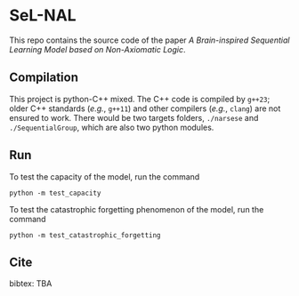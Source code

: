 # SeL-NAL

This repo contains the source code of the paper *A Brain-inspired Sequential Learning Model based on Non-Axiomatic Logic*.

## Compilation

This project is python-C++ mixed.
The C++ code is compiled by `g++23`; older C++ standards (*e.g.*, `g++11`) and other compilers (*e.g.*, `clang`) are not ensured to work.
There would be two targets folders, `./narsese` and `./SequentialGroup`, which are also two python modules.

## Run

To test the capacity of the model, run the command
```
python -m test_capacity
```

To test the catastrophic forgetting phenomenon of the model, run the command
```
python -m test_catastrophic_forgetting
```

## Cite

bibtex:
TBA
<!-- ```bibtex
@software{Lisa_My_Research_Software_2017,
  author = {Lisa, Mona and Bot, Hew},
  doi = {10.5281/zenodo.1234},
  month = {12},
  title = {{My Research Software}},
  url = {https://github.com/github-linguist/linguist},
  version = {2.0.4},
  year = {2017}
}
``` -->
